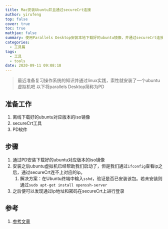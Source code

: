 ```yaml
---
title: Mac安装Ubuntu并且通过secureCrt连接
author: yirufeng
top: false
cover: true
toc: true
mathjax: false
summary: 使用Parallels Desktop安装本地下载好的ubuntu镜像，并通过secureCrt连接
categories: 
  - 工具篇
tags:
  - 工具
  - tools
date: 2020-09-11 09:08:18
---
```

> 最近准备复习操作系统的知识并通过linux实践，索性就安装了一个ubuntu虚拟机吧
> 以下将parallels Desktop简称为PD

## 准备工作
1. 离线下载好的ubuntu对应版本的iso镜像
2. secureCrt工具
3. PD软件


## 步骤
1. 通过PD安装下载好的ubuntu对应版本的iso镜像
2. 安装之后ubuntu虚拟机已经帮助我们启动了，但是我们通过`ifconfig`查看ip之后，通过secureCrt连不上对应的ip。
   1. 解决方案：在Ubuntu终端中输入`sshd`，验证是否已安装该包。若未安装则通过`sudo apt-get install openssh-server`
3. 之后便可以发现通过ip地址和密码在secureCrt上进行登录


## 参考
1. [参考文章](https://blog.csdn.net/lee_x_lee/article/details/82984707)

<!-- more -->
